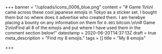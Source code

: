 +++
banner = "/uploads/icons_0006_blue.png"
content = "# Game 1\n\nI came across these cool japanese emojis in Tokyo as a sticker set. I bought them but no where does it advertise who created them. I am herebye placing a bounty on any information on them for `0.001` bitcoin.\n\n# Game 2\n\nFind all 8 of the emojis and put where I have used them in the comment section below!"
datestamp = 2020-06-20T14:37:13Z
draft = true
meta_description = "Find my 8 emojis."
tags = []
title = "My 8 emojis"

+++
